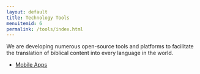 ```yaml
---
layout: default
title: Technology Tools
menuitemid: 6
permalink: /tools/index.html
---
```


We are developing numerous open-source tools and platforms to facilitate the translation of biblical content into every language in the world.

-   [Mobile Apps](/apps)